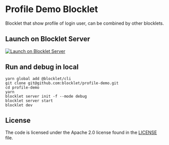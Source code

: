 # Profile Demo Blocklet

Blocklet that show profile of login user, can be combined by other blocklets.

## Launch on Blocklet Server

[![Launch on Blocklet Server](https://assets.arcblock.io/icons/launch_on_blocklet_server.svg)](https://install.arcblock.io/?action=blocklet-install&meta_url=https%3A%2F%2Fgithub.com%2Fblocklet%2Fprofile-demo%2Freleases%2Fdownload%2Fv1.9.12%2Fblocklet.json)

## Run and debug in local

```shell
yarn global add @blocklet/cli
git clone git@github.com:blocklet/profile-demo.git
cd profile-demo
yarn
blocklet server init -f --mode debug
blocklet server start
blocklet dev
```

## License

The code is licensed under the Apache 2.0 license found in the
[LICENSE](LICENSE) file.
